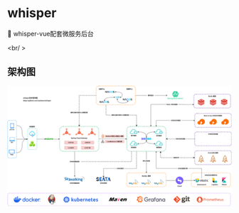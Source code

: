 # whisper

🎉 whisper-vue配套微服务后台

<br/ >

## 架构图

<img src="./images/whisper.svg" alt="架构设计图" style="zoom:100%" />
